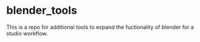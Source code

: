 # blender_tools

This is a repo for additional tools to expand the fuctionality of blender for a studio workflow.
